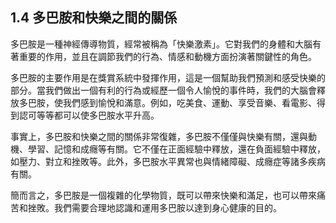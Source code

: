 ## 1.4 多巴胺和快樂之間的關係

多巴胺是一種神經傳導物質，經常被稱為「快樂激素」。它對我們的身體和大腦有著重要的作用，並且在調節我們的行為、情感和動機方面扮演著關鍵性的角色。

多巴胺的主要作用是在獎賞系統中發揮作用，這是一個幫助我們預測和感受快樂的部分。當我們做出一個有利的行為或經歷一個令人愉悅的事件時，我們的大腦會釋放多巴胺，使我們感到愉悅和滿意。例如，吃美食、運動、享受音樂、看電影、得到認可等等都可以使多巴胺水平升高。

事實上，多巴胺和快樂之間的關係非常復雜，多巴胺不僅僅與快樂有關，還與動機、學習、記憶和成癮等有關。它不僅在正面經驗中釋放，還在負面經驗中釋放，如壓力、對立和挫敗等。此外，多巴胺水平異常也與情緒障礙、成癮症等諸多疾病有關。

簡而言之，多巴胺是一個複雜的化學物質，既可以帶來快樂和滿足，也可以帶來痛苦和挫敗。我們需要合理地認識和運用多巴胺以達到身心健康的目的。
